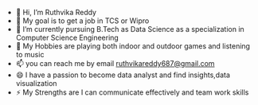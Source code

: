 - 👋 Hi, I’m Ruthvika Reddy
- 👀 My goal is to get a job in TCS or Wipro
- 🌱 I’m currently pursuing B.Tech as Data Science as a specialization in Computer Science Engineering
- 💞️ My Hobbies are playing both indoor and outdoor games and listening to music
- 📫 you can reach me by email ruthvikareddy687@gmail.com
- 😄 I have a passion to become data analyst and find insights,data visualization
- ⚡ My Strengths are I can communicate effectively and team work skills

<!---
rreddyd21/rreddyd21 is a ✨ special ✨ repository because its `README.md` (this file) appears on your GitHub profile.
You can click the Preview link to take a look at your changes.
--->
